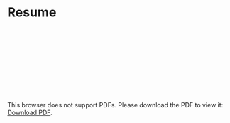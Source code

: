 # Resume
<object data="https://github.com/spswatron/resume/raw/main/Ashley_Chang_Resume.pdf" type="application/pdf" width="700px" height="700px">
    <embed src="https://github.com/spswatron/resume/raw/main/Ashley_Chang_Resume.pdf">
        <p>This browser does not support PDFs. Please download the PDF to view it: <a href="https://github.com/spswatron/resume/raw/main/Ashley_Chang_Resume.pdf">Download PDF</a>.</p>
    </embed>
</object>
